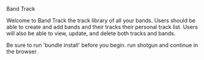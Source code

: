 Band Track

Welcome to Band Track the track library of all your bands. Users should be able to create and add bands and their tracks their personal track list. Users will also be able to view, update, and delete both tracks and bands.

Be sure to run 'bundle install' before you begin.
run shotgun and continue in the browser.


